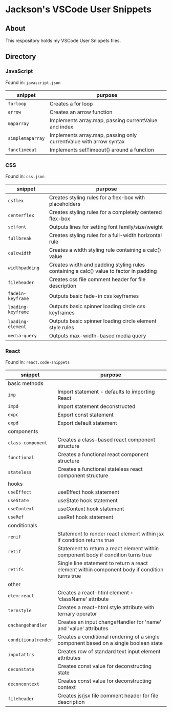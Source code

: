 # Jackson's VSCode User Snippets

## About

This respository holds my VSCode User Snippets files.

## Directory

### JavaScript

Found in: `javascript.json`

| snippet          | purpose                                                           |
| ---------------- | ----------------------------------------------------------------- |
| `forloop`        | Creates a for loop                                                |
| `arrow`          | Creates an arrow function                                         |
| `maparray`       | Implements array.map, passing currentValue and index              |
| `simplemaparray` | Implements array.map, passing only currentValue with arrow syntax |
| `functimeout`    | Implements setTimeout() around a function                         |

### CSS

Found in: `css.json`

| snippet            | purpose                                                                                |
| ------------------ | -------------------------------------------------------------------------------------- |
| `csflex`           | Creates styling rules for a flex-box with placeholders                                 |
| `centerflex`       | Creates styling rules for a completely centered flex-box                               |
| `setfont`          | Outputs lines for setting font family/size/weight                                      |
| `fullbreak`        | Creates styling rules for a full-width horizontal rule                                 |
| `calcwidth`        | Creates a width styling rule containing a calc() value                                 |
| `widthpadding`     | Creates width and padding styling rules containing a calc() value to factor in padding |
| `fileheader`       | Creates css file comment header for file description                                   |
| `fadein-keyframe`  | Outputs basic fade-in css keyframes                                                    |
| `loading-keyframe` | Outputs basic spinner loading circle css keyframes                                     |
| `loading-element`  | Outputs basic spinner loading circle element style rules                               |
| `media-query`      | Outputs max-width-based media query                                                    |

### React

Found in: `react.code-snippets`

| snippet             | purpose                                                                                       |
| ------------------- | --------------------------------------------------------------------------------------------- |
| basic methods       |
| `imp`               | Import statement - defaults to importing React                                                |
| `impd`              | Import statement deconstructed                                                                |
| `expc`              | Export const statement                                                                        |
| `expd`              | Export default statement                                                                      |
| components          |
| `class-component`   | Creates a class-based react component structure                                               |
| `functional`        | Creates a functional react component structure                                                |
| `stateless`         | Creates a functional stateless react component structure                                      |
| hooks               |
| `useEffect`         | useEffect hook statement                                                                      |
| `useState`          | useState hook statement                                                                       |
| `useContext`        | useContext hook statement                                                                     |
| `useRef`            | useRef hook statement                                                                         |
| conditionals        |
| `renif`             | Statement to render react element within jsx if condition returns true                        |
| `retif`             | Statement to return a react element within component body if condition turns true             |
| `retifs`            | Single line statement to return a react element within component body if condition turns true |
| other               |
| `elem-react`        | Creates a react-html element + 'className' attribute                                          |
| `ternstyle`         | Creates a react-html style attribute with ternary operator                                    |
| `onchangehandler`   | Creates an input changeHandler for 'name' and 'value' attributes                              |
| `conditionalrender` | Creates a conditional rendering of a single component based on a single boolean state         |
| `inputattrs`        | Creates row of standard text input element attributes                                         |
| `deconstate`        | Creates const value for deconstructing state                                                  |
| `deconcontext`      | Creates const value for deconstructing context                                                |
| `fileheader`        | Creates js/jsx file comment header for file description                                       |
